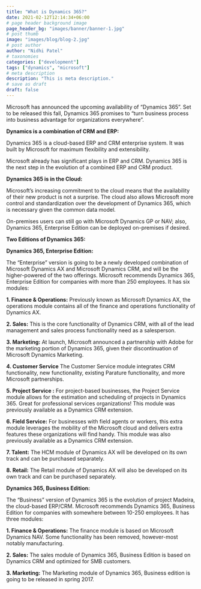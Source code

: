 ```yaml
---
title: "What is Dynamics 365?"
date: 2021-02-12T12:14:34+06:00
# page header background image
page_header_bg: "images/banner/banner-1.jpg"
# post thumb
image: "images/blog/blog-2.jpg"
# post author
author: "Nidhi Patel"
# taxonomies
categories: ["development"]
tags: ["dynamics", "microsoft"]
# meta description
description: "This is meta description."
# save as draft
draft: false
---
```


Microsoft has announced the upcoming availability of “Dynamics 365”. Set to be released this fall, Dynamics 365 promises to “turn business process into business advantage for organizations everywhere”.

**Dynamics is a combination of CRM and ERP:**

Dynamics 365 is a cloud-based ERP and CRM enterprise system. It was built by Microsoft for maximum flexibility and extensibility.

Microsoft already has significant plays in ERP and CRM. Dynamics 365 is the next step in the evolution of a combined ERP and CRM product.

**Dynamics 365 is in the Cloud:**

Microsoft’s increasing commitment to the cloud means that the availability of their new product is not a surprise. The cloud also allows Microsoft more control and standardization over the development of Dynamics 365, which is necessary given the common data model.

On-premises users can still go with Microsoft Dynamics GP or NAV; also, Dynamics 365, Enterprise Edition can be deployed on-premises if desired.

**Two Editions of Dynamics 365:**

**Dynamics 365, Enterprise Edition:**

The “Enterprise” version is going to be a newly developed combination of Microsoft Dynamics AX and Microsoft Dynamics CRM, and will be the higher-powered of the two offerings. Microsoft recommends Dynamics 365, Enterprise Edition for companies with more than 250 employees. It has six modules:

**1. Finance & Operations:** Previously known as Microsoft Dynamics AX, the operations module contains all of the finance and operations functionality of Dynamics AX.

**2. Sales:** This is the core functionality of Dynamics CRM, with all of the lead management and sales process functionality need as a salesperson.

**3. Marketing:** At launch, Microsoft announced a partnership with Adobe for the marketing portion of Dynamics 365, given their discontinuation of Microsoft Dynamics Marketing.

**4. Customer Service** The Customer Service module integrates CRM functionality, new functionality, existing Parature functionality, and more Microsoft partnerships.

**5. Project Service :** For project-based businesses, the Project Service module allows for the estimation and scheduling of projects in Dynamics 365. Great for professional services organizations! This module was previously available as a Dynamics CRM extension.

**6. Field Service:** For businesses with field agents or workers, this extra module leverages the mobility of the Microsoft cloud and delivers extra features these organizations will find handy. This module was also previously available as a Dynamics CRM extension.

**7. Talent:** The HCM module of Dynamics AX will be developed on its own track and can be purchased separately.

**8. Retail:** The Retail module of Dynamics AX will also be developed on its own track and can be purchased separately.

**Dynamics 365, Business Edition:**

The “Business” version of Dynamics 365 is the evolution of project Madeira, the cloud-based ERP/CRM. Microsoft recommends Dynamics 365, Business Edition for companies with somewhere between 10-250 employees. It has three modules:

**1. Finance & Operations:** The finance module is based on Microsoft Dynamics NAV. Some functionality has been removed, however-most notably manufacturing.

**2. Sales:** The sales module of Dynamics 365, Business Edition is based on Dynamics CRM and optimized for SMB customers.

**3. Marketing:** The Marketing module of Dynamics 365, Business edition is going to be released in spring 2017.